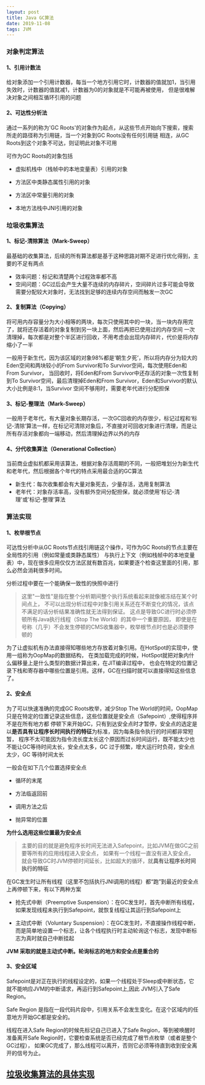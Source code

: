 ```yaml
---
layout: post
title: Java GC算法
date: 2019-11-08
tags: JVM
---
```


### **对象判定算法**

#### 1、引用计数法

给对象添加一个引用计数器，每当一个地方引用它时，计数器的值就加1，当引用失效时，计数器的值就减1，计数器为0的对象就是不可能再被使用，
但是很难解决对象之间相互循环引用的问题

#### 2、可达性分析法

通过一系列的称为'GC Roots'的对象作为起点，从这些节点开始向下搜索，搜索所走的路径称为引用链，当一个对象到GC Roots没有任何引用链
相连，从GC Roots到这个对象不可达，则证明此对象不可用

可作为GC Roots的对象包括
  
+ 虚拟机栈中（栈帧中的本地变量表）引用的对象
  
+ 方法区中类静态属性引用的对象
  
+ 方法区中常量引用的对象
  
+ 本地方法栈中JNI引用的对象

### **垃圾收集算法**

#### 1、标记-清除算法（Mark-Sweep）

最基础的收集算法，后续的所有算法都是基于这种思路对期不足进行优化得到，主要的不足有两点
+ 效率问题：标记和清楚两个过程效率都不高
+ 空间问题：GC过后会产生大量不连续的内存碎片，空间碎片过多可能会导致需要分配较大对象时，无法找到足够的连续内存空间而触发一次GC

#### 2、复制算法（Copying）

将可用内存容量分为大小相等的两块，每次只使用其中的一块，当一块内存用完了，就将还存活着的对象复制到另一块上面，然后再把已使用过的内存空间
一次清理掉，每次都是对整个半区进行回收，不用考虑会出现内存碎片，代价是将内存缩小了一半

一般用于新生代，因为该区域的对象98%都是‘朝生夕死’，所以将内存分为较大的Eden空间和两块较小的From Survivor和To Survivor空间，每次使用Eden和From Survivor，
当回收时，将Eden和From Survivor中还存活的对象一次性复制到To Survivor空间，最后清理掉Eden和From Survivor，Eden和Survivor的默认大小比例是8:1，当Survivor
空间不够用时，需要老年代进行分配担保

#### 3、标记-整理法（Mark-Sweep）

一般用于老年代，有大量对象长期存活，一次GC回收的内存很少，标记过程和‘标记-清除’算法一样，在标记可清除对象后，不直接对可回收对象进行清理，而是让
所有存活对象都向一端移动，然后清理掉边界以外的内存

#### 4、分代收集算法（Generational Collection）

当前商业虚拟机都采用该算法，根据对象存活周期的不同，一般把堆划分为新生代和老年代，然后根据各个年代的特点采用最合适的GC算法

+ 新生代：每次收集都会有大量对象死去，少量存活，选用复制算法
+ 老年代：对象存活率高，没有额外空间分配担保，就必须使用'标记-清理'或'标记-整理'算法

### **算法实现**

#### 1、枚举根节点

可达性分析中从GC Roots节点找引用链这个操作，可作为GC Roots的节点主要在全局性的引用（例如常量或类静态属性）
与执行上下文（例如栈帧中的本地变量表）中，现在很多应用仅仅方法区就有数百兆，如果要逐个检查这里面的引用，那么必然会消耗很多时间。

分析过程中要在一个能确保一致性的快照中进行
> 这里"一致性"是指在整个分析期间整个执行系统看起来就像被冻结在某个时间点上，
不可以出现分析过程中对象引用关系还在不断变化的情况，该点不满足的话分析结果准确性就无法得到保证。
这点是导致GC进行时必须停顿所有Java执行线程（Stop The World）的其中一个重要原因，
即使是在号称（几乎）不会发生停顿的CMS收集器中，枚举根节点时也是必须要停顿的

为了让虚拟机有办法直接得知哪些地方存放着对象引用。在HotSpot的实现中，使用一组称为OopMap的数据结构，
在类加载完成的时候，HotSpot就把对象内什么偏移量上是什么类型的数据计算出来，在JIT编译过程中，
也会在特定的位置记录下栈和寄存器中哪些位置是引用。这样，GC在扫描时就可以直接得知这些信息了。

#### 2、安全点

为了可以快速准确的完成GC Roots枚举，减少Stop The World的时间，OopMap只是在特定的位置记录这些信息，这些位置就是安全点（Safepoint）,使得程序并不是在所有地方都
停顿下来开始GC，只有到达安全点时才暂停，安全点的选定是以**是否具有让程序长时间执行的特征**为标准，因为每条指令执行的时间都非常短暂，
程序不太可能因为指令流长度太长这个原因而过长时间运行，既不能太少也不能让GC等待时间太长，安全点太多，GC 过于频繁，增大运行时负荷，安全点太少，GC 等待时间太长

一般会在如下几个位置选择安全点

+ 循环的末尾

+ 方法临返回前

+ 调用方法之后

+ 抛异常的位置

**为什么选用这些位置最为安全点**

> 主要的目的就是避免程序长时间无法进入Safepoint，比如JVM在做GC之前要等所有的应用线程进入安全点，
>如果有一个线程一直没有进入安全点，就会导致GC时JVM停顿时间延长，比如超大的循环，就**具有让程序长时间执行的特征**

在GC发生时让所有线程（这里不包括执行JNI调用的线程）都“跑”到最近的安全点上再停顿下来，有以下两种方案

+ 抢先式中断（Preemptive Suspension）：在GC发生时，首先中断所有线程，如果发现线程未执行到Safepoint，就恢复线程让其运行到Safepoint上

+ 主动式中断（Voluntary Suspension）：在GC发生时，不直接操作线程中断，而是简单地设置一个标志，让各个线程执行时主动轮询这个标志，发现中断标志为真时就自己中断挂起

**JVM 采取的就是主动式中断。轮询标志的地方和安全点是重合的**

#### 3、安全区域

Safepoint是对正在执行的线程设定的，如果一个线程处于Sleep或中断状态，它就不能响应JVM的中断请求，再运行到Safepoint上,因此 JVM引入了Safe Region。

Safe Region 是指在一段代码片段中，引用关系不会发生变化。在这个区域内的任意地方开始GC都是安全的。

线程在进入Safe Region的时候先标记自己已进入了Safe Region，等到被唤醒时准备离开Safe Region时，它要检查系统是否已经完成了根节点枚举（或者是整个GC过程），
如果GC完成了，那么线程可以离开，否则它必须等待直到收到安全离开的信号为止。

## [**垃圾收集算法的具体实现**](../../../2019/11/garbageCollector/)
